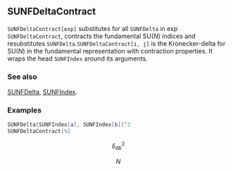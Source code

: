 ## SUNFDeltaContract

`SUNFDeltaContract[exp]` substitutes for all `SUNFDelta` in exp `SUNFDeltaContract`, contracts the fundamental $\text{SU}(N)$ indices and resubstitutes `SUNFDelta`.`SUNFDeltaContract[i, j]` is the Kronecker-delta for $\text{SU}(N)$ in the fundamental representation with contraction properties. It wraps the head `SUNFIndex` around its arguments.

### See also

[SUNFDelta](SUNFDelta), [SUNFIndex](SUNFIndex).

### Examples

```mathematica
SUNFDelta[SUNFIndex[a], SUNFIndex[b]]^2
SUNFDeltaContract[%]
```

$$\delta _{ab}^2$$

$$N$$